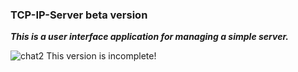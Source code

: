 ### TCP-IP-Server beta version
***This is a user interface application for managing a simple server.***

![chat2](https://user-images.githubusercontent.com/23383424/198527045-eee38e67-0ddf-4e81-9327-6eb3dca23718.gif)
This version is incomplete!
